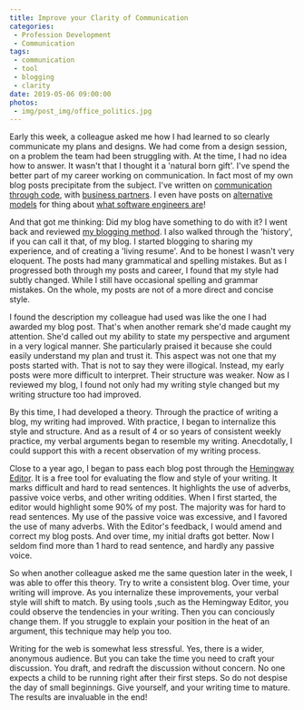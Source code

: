 ```yaml
---
title: Improve your Clarity of Communication
categories:
 - Profession Development
 - Communication
tags:
 - communication
 - tool
 - blogging
 - clarity
date: 2019-05-06 09:00:00
photos: 
 - img/post_img/office_politics.jpg
---
```

Early this week, a colleague asked me how I had learned to so clearly communicate my plans and designs. We had come from a design session, on a problem the team had been struggling with. At the time, I had no idea how to answer. It wasn't that I thought it a 'natural born gift'. I've spend the better part of my career working on communication. In fact most of my own blog posts precipitate from the subject. I've written on [communication through code](/blog/your-code-must-tell-a-story/), with [business partners](/blog/a-developers-best-friend/). I even have posts on [alternative models](/blog/software-developers-are-translators/) for thing about [what software engineers are](/blog/Software-Engineers-are-actually-Creatives/)!

And that got me thinking: Did my blog have something to do with it? I went back and reviewed [my blogging method](/blog/how-to-break-into-conference-speaking/). I also walked through the 'history', if you can call it that, of my blog. I started blogging to sharing my experience, and of creating a 'living resume'. And to be honest I wasn't very eloquent. The posts had many grammatical and spelling mistakes. But as I progressed both through my posts and career, I found that my style had subtly changed. While I still have occasional spelling and grammar mistakes. On the whole, my posts are not of a more direct and concise style. 

I found the description my colleague had used was like the one I had awarded my blog post. That's when another remark she'd made caught my attention. She'd called out my ability to state my perspective and argument in a very logical manner. She particularly praised it because she could easily understand my plan and trust it. This aspect was not one that my posts started with. That is not to say they were illogical. Instead, my early posts were more difficult to interpret. Their structure was weaker. Now as I reviewed my blog, I found not only had my writing style changed but my writing structure too had improved.

By this time, I had developed a theory. Through the practice of writing a blog, my writing had improved. With practice, I began to internalize this style and structure. And as a result of 4 or so years of consistent weekly practice, my verbal arguments began to resemble my writing. Anecdotally, I could support this with a recent observation of my writing process.

Close to a year ago, I began to pass each blog post through the [Hemingway Editor](http://www.hemingwayapp.com/). It is a free tool for evaluating the flow and style of your writing. It marks difficult and hard to read sentences. It highlights the use of adverbs, passive voice verbs, and other writing oddities. When I first started, the editor would highlight some 90% of my post. The majority was for hard to read sentences. My use of the passive voice was excessive, and I favored the use of many adverbs. With the Editor's feedback, I would amend and correct my blog posts. And over time, my initial drafts got better. Now I seldom find more than 1 hard to read sentence, and hardly any passive voice.  

So when another colleague asked me the same question later in the week, I was able to offer this theory. Try to write a consistent blog. Over time, your writing will improve. As you internalize these improvements, your verbal style will shift to match. By using tools ,such as the Hemingway Editor, you could observe the tendencies in your writing. Then you can conciously change them. If you struggle to explain your position in the heat of an argument, this technique may help you too.

Writing for the web is somewhat less stressful. Yes, there is a wider, anonymous audience. But you can take the time you need to craft your discussion. You draft, and redraft the discussion without concern.  No one expects a child to be running right after their first steps. So do not despise the day of small beginnings. Give yourself, and your writing time to mature. The results are invaluable in the end!